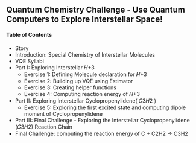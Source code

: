 ## Quantum Chemistry Challenge - Use Quantum Computers to Explore Interstellar Space!

#### Table of Contents
- Story
- Introduction: Special Chemistry of Interstellar Molecules
- VQE Syllabi
- Part I: Exploring Interstellar  𝐻+3 
  - Exercise 1: Defining Molecule declaration for  𝐻+3 
  - Exercise 2: Building up VQE using Estimator
  - Exercise 3: Creating helper functions
  - Exercise 4: Computing reaction energy of  𝐻+3 
- Part II: Exploring Interstellar Cyclopropenylidene( 𝐶3𝐻2 )
  - Exercise 5: Exploring the first excited state and computing dipole moment of Cyclopropenylidene
- Part III: Final Challenge - Exploring the Interstellar Cyclopropenylidene (𝐶3𝐻2) Reaction Chain
- Final Challenge: computing the reaction energy of C + C2H2 → C3H2
